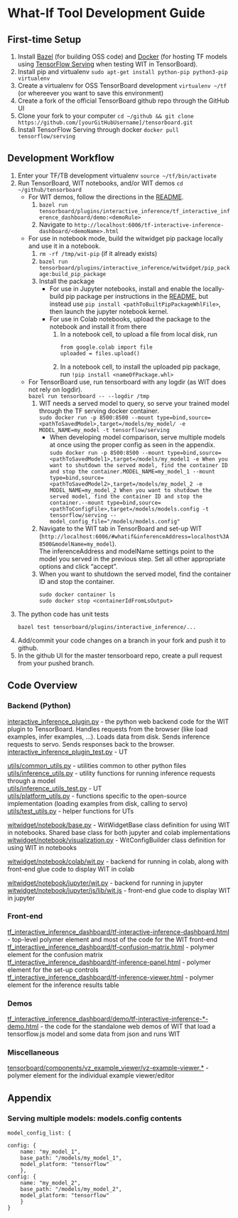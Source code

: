 # What-If Tool Development Guide

## First-time Setup

1. Install [Bazel](https://docs.bazel.build/versions/master/install.html)
(for building OSS code) and [Docker](https://docs.docker.com/install/)
(for hosting TF models using [TensorFlow Serving](https://github.com/tensorflow/serving)
when testing WIT in TensorBoard).
2. Install pip and virtualenv
   `sudo apt-get install python-pip python3-pip virtualenv`
3. Create a virtualenv for OSS TensorBoard development
   `virtualenv ~/tf` (or whereever you want to save this environment)
4. Create a fork of the official TensorBoard github repo through the GitHub UI
5. Clone your fork to your computer
   `cd ~/github && git clone https://github.com/[yourGitHubUsername]/tensorboard.git`
6. Install TensorFlow Serving through docker
   `docker pull tensorflow/serving`

## Development Workflow

1. Enter your TF/TB development virtualenv
   `source ~/tf/bin/activate`
2. Run TensorBoard, WIT notebooks, and/or WIT demos
   `cd ~/github/tensorboard`
    - For WIT demos, follow the directions in the [README](./README.md#i-dont-want-to-read-this-document-can-i-just-play-with-a-demo).
        1. `bazel run tensorboard/plugins/interactive_inference/tf_interactive_inference_dashboard/demo:<demoRule>`
        2. Navigate to `http://localhost:6006/tf-interactive-inference-dashboard/<demoName>.html`
    - For use in notebook mode, build the witwidget pip package locally and use it in a notebook.
        1. `rm -rf /tmp/wit-pip` (if it already exists)
        2. `bazel run tensorboard/plugins/interactive_inference/witwidget/pip_package:build_pip_package`
        3. Install the package
            - For use in Jupyter notebooks, install and enable the locally-build pip package per instructions in the [README](./README.md##how-do-i-enable-it-for-use-in-a-jupyter-notebook), but instead use `pip install <pathToBuiltPipPackageWhlFile>`, then launch the jupyter notebook kernel.
            - For use in Colab notebooks, upload the package to the notebook and install it from there
                1. In a notebook cell, to upload a file from local disk, run
                    ```
                    from google.colab import file
                    uploaded = files.upload()
                    ```
                2. In a notebook cell, to install the uploaded pip package, run `!pip install <nameOfPackage.whl>`
    - For TensorBoard use, run tensorboard with any logdir (as WIT does not rely on logdir).  
      `bazel run tensorboard -- --logdir /tmp`
        1. WIT needs a served model to query, so serve your trained model through the TF serving docker container.  
           `sudo docker run -p 8500:8500 --mount type=bind,source=<pathToSavedModel>,target=/models/my_model/ -e MODEL_NAME=my_model -t tensorflow/serving`
            - When developing model comparison, serve multiple models at once using the proper config as seen in the appendix.  
                `sudo docker run -p 8500:8500 --mount type=bind,source=<pathToSavedModel1>,target=/models/my_model1 -e When you want to shutdown the served model, find the container ID and stop the container.MODEL_NAME=my_model_1 --mount type=bind,source=<pathToSavedModel2>,target=/models/my_model_2 -e MODEL_NAME=my_model_2 When you want to shutdown the served model, find the container ID and stop the container.--mount type=bind,source=<pathToConfigFile>,target=/models/models.config -t tensorflow/serving --model_config_file="/models/models.config"`
        2. Navigate to the WIT tab in TensorBoard and set-up WIT (`http://localhost:6006/#whatif&inferenceAddress=localhost%3A8500&modelName=my_model`).  
           The inferenceAddress and modelName settings point to the model you served in the previous step. Set all other appropriate options and click “accept”.
        3. When you want to shutdown the served model, find the container ID and stop the container.
            ```
            sudo docker container ls
            sudo docker stop <containerIdFromLsOutput>
            ```
3. The python code has unit tests
   ```
   bazel test tensorboard/plugins/interactive_inference/...
   ```
4. Add/commit your code changes on a branch in your fork and push it to github.
5. In the github UI for the master tensorboard repo, create a pull request from your pushed branch.

## Code Overview

### Backend (Python)

[interactive_inference_plugin.py](interactive_inference_plugin.py) - the python web backend code for the WIT plugin to TensorBoard. Handles requests from the browser (like load examples, infer examples, …). Loads data from disk. Sends inference requests to servo. Sends responses back to the browser.  
[interactive_inference_plugin_test.py]() - UT  


[utils/common_utils.py](./utils/common_utils.py) - utilities common to other python files  
[utils/inference_utils.py](./utils/inference_utils.py) - utility functions for running inference requests through a model  
[utils/inference_utils_test.py](./utils/inference_utils_test.py) - UT  
[utils/platform_utils.py](./utils/platform_utils.py) - functions specific to the open-source implementation (loading examples from disk, calling to servo)  
[utils/test_utils.py](./utils/test_utils.py) - helper functions for UTs  

[witwidget/notebook/base.py](witwidget/notebook/base.py) - WitWidgetBase class definition for using WIT in notebooks. Shared base class for both jupyter and colab implementations  
[witwidget/notebook/visualization.py](witwidget/notebook/visualization.py) - WitConfigBuilder class definition for using WIT in notebooks  

[witwidget/notebook/colab/wit.py](witwidget/notebook/colab/wit.py) - backend for running in colab, along with front-end glue code to display WIT in colab  

[witwidget/notebook/jupyter/wit.py](witwidget/notebook/jupyter/wit.py) - backend for running in jupyter  
[witwidget/notebook/jupyter/js/lib/wit.js](witwidget/notebook/jupyter/js/lib/wit.js) - front-end glue code to display WIT in jupyter  

### Front-end

[tf_interactive_inference_dashboard/tf-interactive-inference-dashboard.html](tf_interactive_inference_dashboard/tf-interactive-inference-dashboard.html) - top-level polymer element and most of the code for the WIT front-end  
[tf_interactive_inference_dashboard/tf-confusion-matrix.html](tf_interactive_inference_dashboard/tf-confusion-matrix.html) - polymer element for the confusion matrix  
[tf_interactive_inference_dashboard/tf-inference-panel.html](tf_interactive_inference_dashboard/tf-inference-panel.html) - polymer element for the set-up controls  
[tf_interactive_inference_dashboard/tf-inference-viewer.html](tf_interactive_inference_dashboard/tf-inference-viewer.html) - polymer element for the inference results table  

### Demos

[tf_interactive_inference_dashboard/demo/tf-interactive-inference-*-demo.html](tf_interactive_inference_dashboard/demo/) - the code for the standalone web demos of WIT that load a tensorflow.js model and some data from json and runs WIT  

### Miscellaneous

[tensorboard/components/vz_example_viewer/vz-example-viewer.*](https://https://github.com/tensorflow/tensorboard/tree/master/tensorboard/components/vz_example_viewer) - polymer element for the individual example viewer/editor  

## Appendix

### Serving multiple models: models.config contents

```
model_config_list: {

config: {
    name: "my_model_1",
    base_path: "/models/my_model_1",
    model_platform: "tensorflow"
    },
config: {
    name: "my_model_2",
    base_path: "/models/my_model_2",
    model_platform: "tensorflow"
    }
}
```
